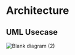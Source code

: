 # Architecture
## UML Usecase
![Blank diagram (2)](https://user-images.githubusercontent.com/98849909/157645507-9053bb5b-582c-4482-bb5f-d660d86c1a71.png)
